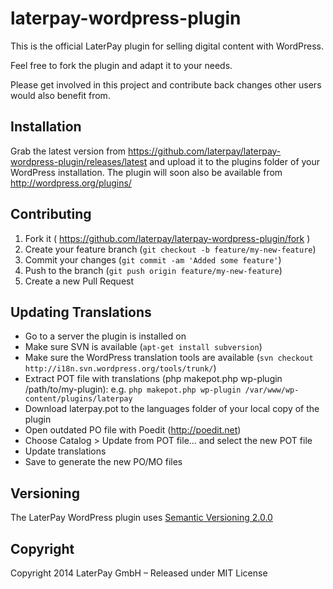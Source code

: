 laterpay-wordpress-plugin
=========================

This is the official LaterPay plugin for selling digital content with WordPress.

Feel free to fork the plugin and adapt it to your needs.

Please get involved in this project and contribute back changes other users would also benefit from.


## Installation

Grab the latest version from https://github.com/laterpay/laterpay-wordpress-plugin/releases/latest and upload it
to the plugins folder of your WordPress installation.
The plugin will soon also be available from http://wordpress.org/plugins/


## Contributing

1. Fork it ( https://github.com/laterpay/laterpay-wordpress-plugin/fork )
2. Create your feature branch (`git checkout -b feature/my-new-feature`)
3. Commit your changes (`git commit -am 'Added some feature'`)
4. Push to the branch (`git push origin feature/my-new-feature`)
5. Create a new Pull Request


## Updating Translations

* Go to a server the plugin is installed on
* Make sure SVN is available (`apt-get install subversion`)
* Make sure the WordPress translation tools are available (`svn checkout http://i18n.svn.wordpress.org/tools/trunk/`)
* Extract POT file with translations (php makepot.php wp-plugin /path/to/my-plugin): e.g. `php makepot.php wp-plugin /var/www/wp-content/plugins/laterpay`
* Download laterpay.pot to the languages folder of your local copy of the plugin
* Open outdated PO file with Poedit (http://poedit.net)
* Choose Catalog > Update from POT file… and select the new POT file
* Update translations
* Save to generate the new PO/MO files


## Versioning

The LaterPay WordPress plugin uses [Semantic Versioning 2.0.0](http://semver.org)


## Copyright

Copyright 2014 LaterPay GmbH – Released under MIT License

